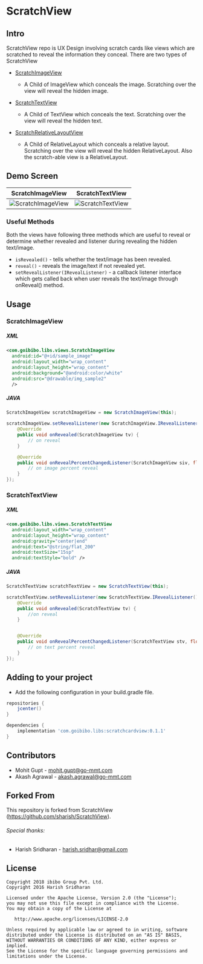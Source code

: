 # ScratchView


Intro
------

ScratchView repo is UX Design involving scratch cards like views which are scratched to reveal the information they conceal. There
are two types of ScratchView 
* <a href='https://github.com/goibibo/ScratchCardView/blob/master/views/src/main/java/com/goibibo/libs/views/ScratchImageView.java'> ScratchImageView </a>
    - A Child of ImageView which conceals the image. Scratching over the view will reveal the hidden image.
  
* <a href='https://github.com/goibibo/ScratchCardView/blob/master/views/src/main/java/com/goibibo/libs/views/ScratchTextView.java'> ScratchTextView </a>
    - A Child of TextView which conceals the text. Scratching over the view will reveal the hidden text.

* <a href='https://github.com/goibibo/ScratchCardView/blob/master/views/src/main/java/com/goibibo/libs/views/ScratchRelativeLayoutView.java'> ScratchRelativeLayoutView </a>
    - A Child of RelativeLayout which conceals a relative layout. Scratching over the view will reveal the hidden RelativeLayout. Also the scratch-able view is a RelativeLayout.

Demo Screen
------    

|     ScratchImageView                |        ScratchTextView              | 
| ----------------------------  | ----------------------------- | 
| ![ScratchImageView][scratch_image] | ![ScratchTextView][scratch_text]   |

### Useful Methods

Both the views have following three methods which are useful to reveal or determine whether revealed and listener during revealing the hidden text/image.

* ```isRevealed()``` - tells whether the text/image has been revealed.
* ```reveal()``` - reveals the image/text if not revealed yet.
* ```setRevealListener(IRevealListener)``` - a callback listener interface which gets called back when user reveals the text/image
through onReveal() method.

Usage
--------

### ScratchImageView

##### XML

```xml
<com.goibibo.libs.views.ScratchImageView
  android:id="@+id/sample_image"
  android:layout_width="wrap_content"
  android:layout_height="wrap_content"
  android:background="@android:color/white"
  android:src="@drawable/img_sample2"
  />

```

##### JAVA

```java
ScratchImageView scratchImageView = new ScratchImageView(this);

scratchImageView.setRevealListener(new ScratchImageView.IRevealListener() {
    @Override
    public void onRevealed(ScratchImageView tv) {
        // on reveal
    }

    @Override
    public void onRevealPercentChangedListener(ScratchImageView siv, float percent) {
        // on image percent reveal
    }
});
```

### ScratchTextView

##### XML

```xml
<com.goibibo.libs.views.ScratchTextView
  android:layout_width="wrap_content"
  android:layout_height="wrap_content"
  android:gravity="center|end"
  android:text="@string/flat_200"
  android:textSize="15sp"
  android:textStyle="bold" />

```

##### JAVA

```java
ScratchTextView scratchTextView = new ScratchTextView(this);

scratchTextView.setRevealListener(new ScratchTextView.IRevealListener() {
    @Override
    public void onRevealed(ScratchTextView tv) {
        //on reveal
    }


    @Override
    public void onRevealPercentChangedListener(ScratchTextView stv, float percent) {
        // on text percent reveal
    }
});
```

Adding to your project
------------------------

- Add the following configuration in your build.gradle file.

```gradle
repositories {
    jcenter()
}

dependencies {
    implementation 'com.goibibo.libs:scratchcardview:0.1.1'
}
```

Contributors
------------

* Mohit Gupt - <mohit.gupt@go-mmt.com>
* Akash Agrawal - <akash.agrawal@go-mmt.com>

Forked From
-----------

This repository is forked from ScratchView (https://github.com/sharish/ScratchView).

###### Special thanks:

* Harish Sridharan - <harish.sridhar@gmail.com>

License
--------
```
Copyright 2018 ibibo Group Pvt. Ltd.
Copyright 2016 Harish Sridharan

Licensed under the Apache License, Version 2.0 (the "License");
you may not use this file except in compliance with the License.
You may obtain a copy of the License at

   http://www.apache.org/licenses/LICENSE-2.0

Unless required by applicable law or agreed to in writing, software
distributed under the License is distributed on an "AS IS" BASIS,
WITHOUT WARRANTIES OR CONDITIONS OF ANY KIND, either express or implied.
See the License for the specific language governing permissions and
limitations under the License.
```


[scratch_image]:https://raw.githubusercontent.com/cooltechworks/ScratchView/2ec97c9a539d5976b68bf62ec07df8c727d72be2/screenshots/scratch_image_view_demo.gif
[scratch_text]:https://raw.githubusercontent.com/cooltechworks/ScratchView/master/screenshots/scratch_text_view_demo.gif



